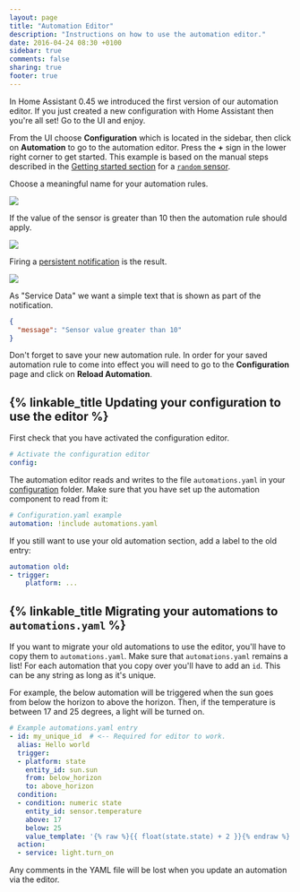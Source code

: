 ```yaml
---
layout: page
title: "Automation Editor"
description: "Instructions on how to use the automation editor."
date: 2016-04-24 08:30 +0100
sidebar: true
comments: false
sharing: true
footer: true
---
```


In Home Assistant 0.45 we introduced the first version of our automation editor. If you just created a new configuration with Home Assistant then you're all set! Go to the UI and enjoy.

From the UI choose **Configuration** which is located in the sidebar, then click on **Automation** to go to the automation editor. Press the **+** sign in the lower right corner to get started. This example is based on the manual steps described in the [Getting started section](/getting-started/automation/) for a [`random` sensor](/components/sensor.random/).

Choose a meaningful name for your automation rules.

<p class='img'>
  <img src='{{site_root}}/images/docs/automation-editor/new-automation.png' />
</p>

If the value of the sensor is greater than 10 then the automation rule should apply.

<p class='img'>
  <img src='{{site_root}}/images/docs/automation-editor/new-trigger.png' />
</p>

Firing a [persistent notification](/components/persistent_notification/) is the result.

<p class='img'>
  <img src='{{site_root}}/images/docs/automation-editor/new-action.png' />
</p>

As "Service Data" we want a simple text that is shown as part of the notification.

```json
{ 
  "message": "Sensor value greater than 10"
}
```

Don't forget to save your new automation rule. In order for your saved automation rule to come into effect you will need to go to the **Configuration** page and click on **Reload Automation**.

## {% linkable_title Updating your configuration to use the editor %}

First check that you have activated the configuration editor.

```yaml
# Activate the configuration editor
config:
```

The automation editor reads and writes to the file `automations.yaml` in your [configuration](/docs/configuration/) folder. Make sure that you have set up the automation component to read from it:

```yaml
# Configuration.yaml example
automation: !include automations.yaml
```

If you still want to use your old automation section, add a label to the old entry:

```yaml
automation old:
- trigger:
    platform: ...
```

## {% linkable_title Migrating your automations to `automations.yaml` %}

If you want to migrate your old automations to use the editor, you'll have to copy them to `automations.yaml`. Make sure that `automations.yaml` remains a list! For each automation that you copy over you'll have to add an `id`. This can be any string as long as it's unique.

For example, the below automation will be triggered when the sun goes from below the horizon to above the horizon. Then, if the temperature is between 17 and 25 degrees, a light will be turned on.

```yaml
# Example automations.yaml entry
- id: my_unique_id  # <-- Required for editor to work.
  alias: Hello world
  trigger:
  - platform: state 
    entity_id: sun.sun
    from: below_horizon
    to: above_horizon
  condition:
  - condition: numeric state
    entity_id: sensor.temperature
    above: 17
    below: 25
    value_template: '{% raw %}{{ float(state.state) + 2 }}{% endraw %}'
  action:
  - service: light.turn_on
```

<p class='note'>
Any comments in the YAML file will be lost when you update an automation via the editor.
</p>

